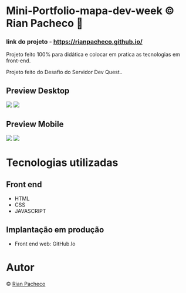 # Mini-Portfolio-mapa-dev-week &copy; Rian Pacheco 🚀

### link do projeto - https://rianpacheco.github.io/

 Projeto feito 100% para didática e colocar em pratica as tecnologias em front-end.

 Projeto feito do Desafio do Servidor Dev Quest..

## Preview Desktop

<img src="imagems/Preview-Desktop.PNG">
<img src="imagems/Preview-Desktop(2).PNG">

## Preview Mobile

<img src="Imagens/Preview-Mobile.PNG">
<img src="Imagens/Preview-Mobile(2).PNG">

# Tecnologias utilizadas

## Front end
- HTML
- CSS
- JAVASCRIPT

## Implantação em produção
- Front end web: GitHub.Io

# Autor

&copy; <a href="https://www.linkedin.com/in/rian-pacheco/"> Rian Pacheco</a>
